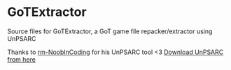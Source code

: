 # GoTExtractor
 Source files for GoTExtractor, a GoT game file repacker/extractor using UnPSARC

 Thanks to [rm-NoobInCoding](https://github.com/rm-NoobInCoding) for his UnPSARC tool <3
 [Download UnPSARC from here](https://github.com/rm-NoobInCoding/UnPSARC/releases)
